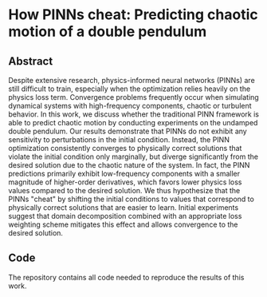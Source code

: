 # How PINNs cheat: Predicting chaotic motion of a double pendulum

## Abstract
Despite extensive research, physics-informed neural networks (PINNs) are still difficult to train, especially when the optimization relies heavily on the physics loss term. Convergence problems frequently occur when simulating dynamical systems with high-frequency components, chaotic or turbulent behavior. 
In this work, we discuss whether the traditional PINN framework is able to predict chaotic motion by conducting experiments on the undamped double pendulum. 
Our results demonstrate that PINNs do not exhibit any sensitivity to perturbations in the initial condition. Instead, the PINN optimization consistently converges to physically correct solutions that violate the initial condition only marginally, but diverge significantly from the desired solution due to the chaotic nature of the system. In fact, the PINN predictions primarily exhibit low-frequency components with a smaller magnitude of higher-order derivatives, which favors lower physics loss values compared to the desired solution. 
We thus hypothesize that the PINNs "cheat" by shifting the initial conditions to values that correspond to physically correct solutions that are easier to learn.
Initial experiments suggest that domain decomposition combined with an appropriate loss weighting scheme mitigates this effect and allows convergence to the desired solution.

## Code
The repository contains all code needed to reproduce the results of this work. 
